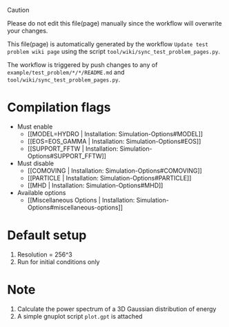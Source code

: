 > [!CAUTION]
> Please do not edit this file(page) manually since the workflow will overwrite your changes.
>
> This file(page) is automatically generated by the workflow `Update test problem wiki page` using the script `tool/wiki/sync_test_problem_pages.py`.
>
> The workflow is triggered by push changes to any of `example/test_problem/*/*/README.md` and `tool/wiki/sync_test_problem_pages.py`.


# Compilation flags
- Must enable
   - [[MODEL=HYDRO | Installation: Simulation-Options#MODEL]]
   - [[EOS=EOS_GAMMA | Installation: Simulation-Options#EOS]]
   - [[SUPPORT_FFTW | Installation: Simulation-Options#SUPPORT_FFTW]]
- Must disable
   - [[COMOVING | Installation: Simulation-Options#COMOVING]]
   - [[PARTICLE | Installation: Simulation-Options#PARTICLE]]
   - [[MHD | Installation: Simulation-Options#MHD]]
- Available options
   - [[Miscellaneous Options | Installation: Simulation-Options#miscellaneous-options]]


# Default setup
1. Resolution = 256^3
2. Run for initial conditions only


# Note
1. Calculate the power spectrum of a 3D Gaussian distribution of energy
2. A simple gnuplot script `plot.gpt` is attached

